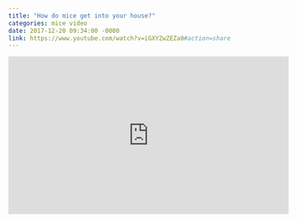 ```yaml
---
title: "How do mice get into your house?"
categories: mice video
date: 2017-12-20 09:34:00 -0000
link: https://www.youtube.com/watch?v=iGXYZwZEZa0#action=share
---
```


<div><iframe width="560" height="315" src="https://www.youtube.com/embed/iGXYZwZEZa0" frameborder="0" gesture="media" allow="encrypted-media" allowfullscreen></iframe></div>